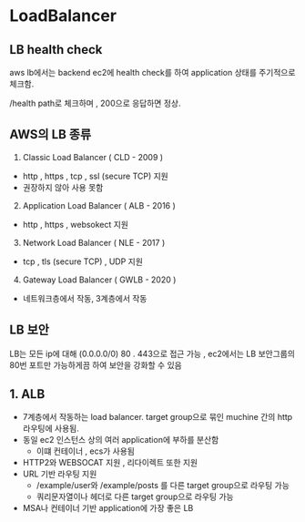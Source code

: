 # LoadBalancer
## LB health check
aws lb에서는 backend ec2에 health check를 하여 application 상태를 주기적으로 체크함.

/health path로 체크하며 , 200으로 응답하면 정상.
## AWS의 LB 종류
1.  Classic Load Balancer ( CLD - 2009 )
- http , https , tcp , ssl (secure TCP) 지원
- 권장하지 않아 사용 못함
2. Application Load Balancer ( ALB - 2016 )
- http , https , websokect 지원
3. Network Load Balancer ( NLE - 2017 )
- tcp , tls (secure TCP) , UDP 지원
4. Gateway Load Balancer ( GWLB - 2020 )
- 네트워크층에서 작동, 3계층에서 작동

## LB 보안
LB는 모든 ip에 대해 (0.0.0.0/0) 80 . 443으로 접근 가능 , ec2에서는 LB 보안그룹의 80번 포트만 가능하게끔 하여 보안을 강화할 수 있음

## 1. ALB
- 7계층에서 작동하는 load balancer. target group으로 묶인 muchine 간의 http 라우팅에 사용됨.
- 동일 ec2 인스턴스 상의 여러 application에 부하를 분산함
    - 이떄 컨테이너 , ecs가 사용됨
- HTTP2와 WEBSOCAT 지원 , 리다이렉트 또한 지원
- URL 기반 라우팅 지원
    - /example/user와 /example/posts 를 다른 target group으로 라우팅 가능
    - 쿼리문자열이나 헤더로 다른 target group으로 라우팅 가능
- MSA나 컨테이너 기반 application에 가장 좋은 LB
